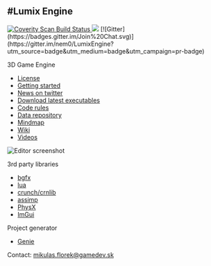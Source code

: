 #Lumix Engine
---------

<a href="https://scan.coverity.com/projects/5919">
  <img alt="Coverity Scan Build Status"
       src="https://scan.coverity.com/projects/5919/badge.svg"/>
</a>
<img src="https://ci.appveyor.com/api/projects/status/7tcoign219kb5bny" />
[![Gitter](https://badges.gitter.im/Join%20Chat.svg)](https://gitter.im/nem0/LumixEngine?utm_source=badge&utm_medium=badge&utm_campaign=pr-badge)

3D Game Engine

* [License](https://github.com/nem0/LumixEngine/blob/master/LICENSE)
* [Getting started](https://github.com/nem0/LumixEngine/wiki/Getting-started)
* [News on twitter](https://twitter.com/mikulasflorek)
* [Download latest executables](https://ci.appveyor.com/project/nem0/lumixengine/build/artifacts)
* [Code rules](https://github.com/nem0/LumixEngine/wiki/Code-rules)
* [Data repository](https://github.com/nem0/lumixengine_data)
* [Mindmap](https://raw.githubusercontent.com/nem0/LumixEngine/gh-pages/images/lumix_mindmap.png)
* [Wiki](https://github.com/nem0/LumixEngine/wiki)
* [Videos](https://www.youtube.com/channel/UCtjtIy0ldsq-9siM1Gm_rXg)

![Editor screenshot](![studio](https://cloud.githubusercontent.com/assets/153526/12904252/3fcf130e-cece-11e5-878b-c9fe24c1b11a.png)
)

3rd party libraries

* [bgfx](https://github.com/bkaradzic/bgfx)
* [lua](https://github.com/LuaDist/lua)
* [crunch/crnlib](https://github.com/richgel999/crunch)
* [assimp](https://github.com/assimp/assimp)
* [PhysX](https://developer.nvidia.com/physx-sdk)
* [ImGui](https://github.com/ocornut/imgui)

Project generator
* [Genie](https://github.com/bkaradzic/genie)

Contact: mikulas.florek@gamedev.sk

